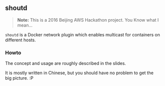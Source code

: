 ## shoutd

> **Note:** This is a 2016 Beijing AWS Hackathon project. You Know what I mean...

`shoutd` is a Docker network plugin which enables multicast for containers on different hosts.

### Howto

The concept and usage are roughly described in the slides.

It is mostly written in Chinese, but you should have no problem to get the big picture. :P
